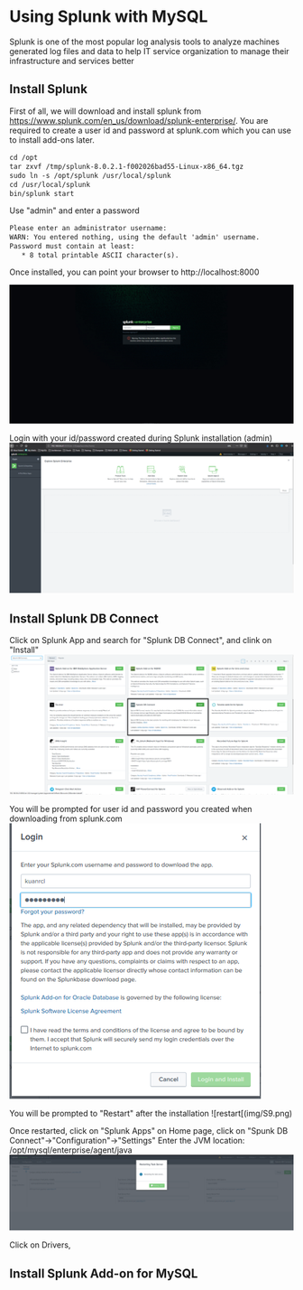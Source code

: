 # Using Splunk with MySQL
Splunk is one of the most popular log analysis tools to analyze machines generated log files and data to help IT service organization
to manage their infrastructure and services better
## Install Splunk
First of all, we will download and install splunk from https://www.splunk.com/en_us/download/splunk-enterprise/. You are required to create a user id and password at splunk.com which you can use to install add-ons later.
```
cd /opt
tar zxvf /tmp/splunk-8.0.2.1-f002026bad55-Linux-x86_64.tgz 
sudo ln -s /opt/splunk /usr/local/splunk
cd /usr/local/splunk
bin/splunk start
```
Use "admin" and enter a password
```
Please enter an administrator username:
WARN: You entered nothing, using the default 'admin' username.
Password must contain at least:
   * 8 total printable ASCII character(s).
```
Once installed, you can point your browser to http://localhost:8000

![login](img/S4.png)

Login with your id/password created during Splunk installation (admin)
![portal](img/S1.png)

## Install Splunk DB Connect
Click on Splunk App and search for "Splunk DB Connect", and clink on "Install"
![DBConnect](img/S7.png)

You will be prompted for user id and password you created when downloading from splunk.com
![user](img/S8.png)

You will be prompted to "Restart" after the installation
![restart[(img/S9.png)

Once restarted, click on "Splunk Apps" on Home page, click on "Spunk DB Connect"->"Configuration"->"Settings"
Enter the JVM location: /opt/mysql/enterprise/agent/java
![jvm](img/S13.png)

Click on Drivers, 

## Install Splunk Add-on for MySQL





